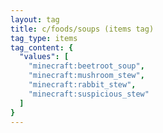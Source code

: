 ```yaml
---
layout: tag
title: c/foods/soups (items tag)
tag_type: items
tag_content: {
  "values": [
    "minecraft:beetroot_soup",
    "minecraft:mushroom_stew",
    "minecraft:rabbit_stew",
    "minecraft:suspicious_stew"
  ]
}
---
```

